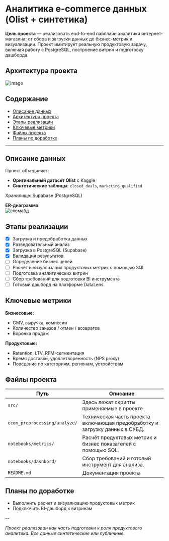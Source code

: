 

# Аналитика e-commerce данных (Olist + синтетика)

**Цель проекта** — реализовать end-to-end пайплайн аналитики интернет-магазина: от сбора и загрузки данных до бизнес-метрик и визуализации. Проект имитирует реальную продуктовую задачу, включая работу с PostgreSQL, построение витрин и подготовку дашборда.

## Архитектура проекта
![image](https://github.com/user-attachments/assets/5457bde2-6f58-48fa-982c-530287dd36ef)

## Содержание
- [Описание данных](#описание-данных)
- [Архитектура проекта](#архитектура-проекта)
- [Этапы реализации](#этапы-реализации)
- [Ключевые метрики](#ключевые-метрики)
- [Файлы проекта](#файлы-проекта)
- [Планы по доработке](#планы-по-доработке)

---

## Описание данных

Проект объединяет:
- **Оригинальный датасет Olist** с Kaggle
- **Синтетические таблицы**: `closed_deals`, `marketing_qualified`

Хранилище: Supabase (PostgreSQL)

**ER-диаграмма**:  
![схемабд](https://github.com/user-attachments/assets/8957064c-8896-46e5-a485-a40233cd94aa)


## Этапы реализации

- [x] Загрузка и предобработка данных
- [x] Разведовательный анализ
- [x] Загрузка в PostgreSQL (Supabase)
- [x] Валидация результатов.
- [ ] Определение бизнес целей
- [ ] Расчёт и визуализация продуктовых метрик с помощью SQL
- [ ] Подготовка аналитических витрин
- [ ] Сбор требований для подготовки BI инструмента 
- [ ] Готовый дашборд на платформе DataLens

## Ключевые метрики

**Бизнесовые:**
- GMV, выручка, комиссии
- Количество заказов / отмен / возвратов
- Воронка продаж

**Продуктовые:**
- Retention, LTV, RFM-сегментация
- Время доставки, удовлетворенность (NPS proxy)
- Поведение по категориям, регионам, устройствам

## Файлы проекта

| Путь | Описание |
|------|----------|
| `src/` | Здесь лежат скрипты применяемые в проекте|
| `ecom_preprocessing/analyze/` | Техническая часть проекта включающая предобработку и загрузку данных в СУБД. |
| `notebooks/metrics/` | Расчёт продуктовых метрик и бизнес показателей с помощью SQL. |
| `notebooks/dashbord/` | Сбор требований и готовый инструмент для анализа. |
| `README.md` | Документация проекта |

## Планы по доработке

- Выполнить расчет и визуализацию продуктовых метрик
- Подключить BI-дэшборд к витринам

--

*Проект реализован как часть подготовки к роли продуктового аналитика. Все данные синтетические или публичные.*
